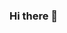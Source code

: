 ### Hi there 👋

<!--
**kbdharun/kbdharun** is a ✨ _special_ ✨ repository because its `README.md` (this file) appears on your GitHub profile.

Hello, My name is K.B.Dharun Krishna. 
Welcome to my GitHub Page 

Here are some ideas to get you started:

- 🔭 I’m currently working on ...
- 🌱 I’m currently learning ...
- 👯 I’m looking to collaborate on ...
- 🤔 I’m looking for help with ...
- 💬 Ask me about ...
- 📫 How to reach me: ...
- 😄 Pronouns: ...
- ⚡ Fun fact: ...
-->
